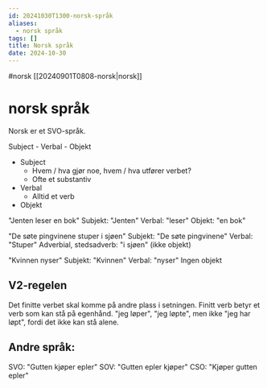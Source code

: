 ```yaml
---
id: 20241030T1300-norsk-språk
aliases:
  - norsk språk
tags: []
title: Norsk språk
date: 2024-10-30
---
```


#norsk [[20240901T0808-norsk|norsk]]

# norsk språk

Norsk er et SVO-språk.

Subject - Verbal - Objekt

- Subject
  - Hvem / hva gjør noe, hvem / hva utfører verbet?
  - Ofte et substantiv
- Verbal
  - Alltid et verb
- Objekt

"Jenten leser en bok"
Subjekt: "Jenten"
Verbal: "leser"
Objekt: "en bok"

"De søte pingvinene stuper i sjøen"
Subjekt: "De søte pingvinene"
Verbal: "Stuper"
Adverbial, stedsadverb: "i sjøen" (ikke objekt)

"Kvinnen nyser"
Subjekt: "Kvinnen"
Verbal: "nyser"
Ingen objekt

## V2-regelen

Det finitte verbet skal komme på andre plass i setningen.
Finitt verb betyr et verb som kan stå på egenhånd. "jeg løper", "jeg løpte", men ikke "jeg har løpt", fordi det ikke kan stå alene.

## Andre språk:

SVO: "Gutten kjøper epler"
SOV: "Gutten epler kjøper"
CSO: "Kjøper gutten epler"

